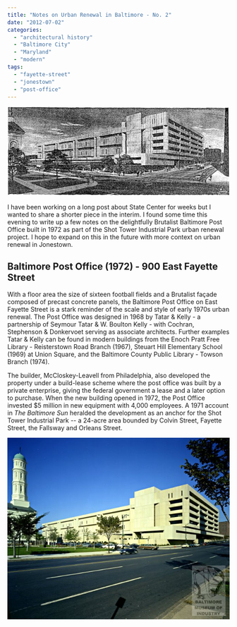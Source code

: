 ```yaml
---
title: "Notes on Urban Renewal in Baltimore - No. 2"
date: "2012-07-02"
categories: 
  - "architectural history"
  - "Baltimore City"
  - "Maryland"
  - "modern"
tags: 
  - "fayette-street"
  - "jonestown"
  - "post-office"
---
```


![From "Main Post Office Planned For 1970," Carleton Jones, The Baltimore Sun, March 31, 1968.](images/postoffice_3-31-1968.jpg)

I have been working on a long post about State Center for weeks but I wanted to share a shorter piece in the interim. I found some time this evening to write up a few notes on the delightfully Brutalist Baltimore Post Office built in 1972 as part of the Shot Tower Industrial Park urban renewal project. I hope to expand on this in the future with more context on urban renewal in Jonestown.

## Baltimore Post Office (1972) - 900 East Fayette Street

With a floor area the size of sixteen football fields and a Brutalist façade composed of precast concrete panels, the Baltimore Post Office on East Fayette Street is a stark reminder of the scale and style of early 1970s urban renewal. The Post Office was designed in 1968 by Tatar & Kelly - a partnership of Seymour Tatar & W. Boulton Kelly - with Cochran, Stephenson & Donkervoet serving as associate architects. Further examples Tatar & Kelly can be found in modern buildings from the Enoch Pratt Free Library - Reisterstown Road Branch (1967), Steuart Hill Elementary School (1969) at Union Square, and the Baltimore County Public Library - Towson Branch (1974).

The builder, McCloskey-Leavell from Philadelphia, also developed the property under a build-lease scheme where the post office was built by a private enterprise, giving the federal government a lease and a later option to purchase. When the new building opened in 1972, the Post Office invested $5 million in new equipment with 4,000 employees. A 1971 account in _The Baltimore Sun_ heralded the development as an anchor for the Shot Tower Industrial Park -- a 24-acre area bounded by Colvin Street, Fayette Street, the Fallsway and Orleans Street.

![Baltimore Museum of Industry, BG&E Print and Negative Collection, [BGE.47525](http://baltmusindustry.pastperfect-online.com/35171cgi/mweb.exe?request=record;id=C316DDD1-4935-4D92-AFD2-383690361613;type=102), 10/19/1971](images/bge_47525a.jpg)
